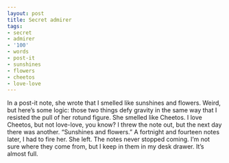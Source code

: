 ```yaml
---
layout: post
title: Secret admirer
tags:
- secret
- admirer
- '100'
- words
- post-it
- sunshines
- flowers
- cheetos
- love-love
---
```

In a post-it note, she wrote that I smelled like sunshines and flowers. Weird, but here’s some logic: those two things defy gravity in the same way that I resisted the pull of her rotund figure. 
She smelled like Cheetos. I love Cheetos, but not love-love, you know?
I threw the note out, but the next day there was another. “Sunshines and flowers.” A fortnight and fourteen notes later, I had to fire her. She left.
The notes never stopped coming. I’m not sure where they come from, but I keep in them in my desk drawer. It’s almost full.
